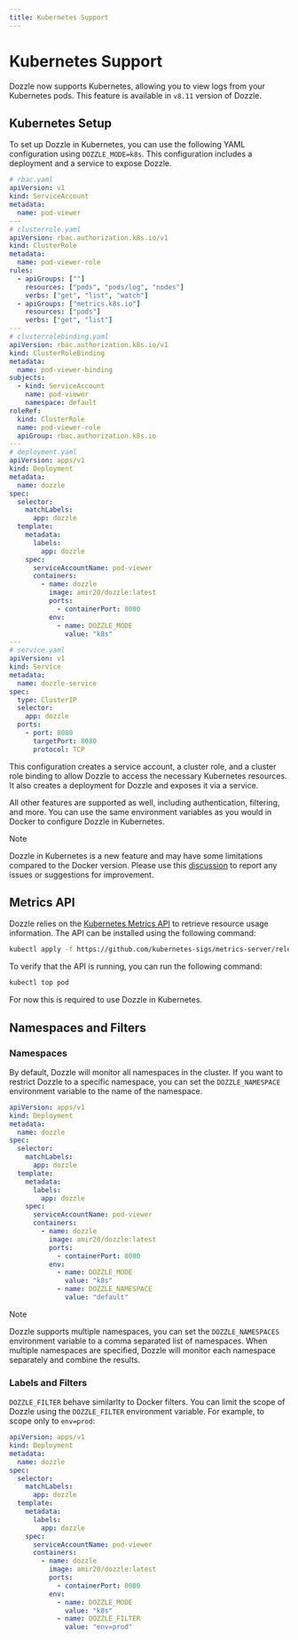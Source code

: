 ```yaml
---
title: Kubernetes Support
---
```


# Kubernetes Support <Badge type="warning" text="beta" /> <Badge type="tip" text="v8.11.x" />

Dozzle now supports Kubernetes, allowing you to view logs from your Kubernetes pods. This feature is available in `v8.11` version of Dozzle.

## Kubernetes Setup

To set up Dozzle in Kubernetes, you can use the following YAML configuration using `DOZZLE_MODE=k8s`. This configuration includes a deployment and a service to expose Dozzle.

```yaml
# rbac.yaml
apiVersion: v1
kind: ServiceAccount
metadata:
  name: pod-viewer
---
# clusterrole.yaml
apiVersion: rbac.authorization.k8s.io/v1
kind: ClusterRole
metadata:
  name: pod-viewer-role
rules:
  - apiGroups: [""]
    resources: ["pods", "pods/log", "nodes"]
    verbs: ["get", "list", "watch"]
  - apiGroups: ["metrics.k8s.io"]
    resources: ["pods"]
    verbs: ["get", "list"]
---
# clusterrolebinding.yaml
apiVersion: rbac.authorization.k8s.io/v1
kind: ClusterRoleBinding
metadata:
  name: pod-viewer-binding
subjects:
  - kind: ServiceAccount
    name: pod-viewer
    namespace: default
roleRef:
  kind: ClusterRole
  name: pod-viewer-role
  apiGroup: rbac.authorization.k8s.io
---
# deployment.yaml
apiVersion: apps/v1
kind: Deployment
metadata:
  name: dozzle
spec:
  selector:
    matchLabels:
      app: dozzle
  template:
    metadata:
      labels:
        app: dozzle
    spec:
      serviceAccountName: pod-viewer
      containers:
        - name: dozzle
          image: amir20/dozzle:latest
          ports:
            - containerPort: 8080
          env:
            - name: DOZZLE_MODE
              value: "k8s"
---
# service.yaml
apiVersion: v1
kind: Service
metadata:
  name: dozzle-service
spec:
  type: ClusterIP
  selector:
    app: dozzle
  ports:
    - port: 8080
      targetPort: 8080
      protocol: TCP
```

This configuration creates a service account, a cluster role, and a cluster role binding to allow Dozzle to access the necessary Kubernetes resources. It also creates a deployment for Dozzle and exposes it via a service.

All other features are supported as well, including authentication, filtering, and more. You can use the same environment variables as you would in Docker to configure Dozzle in Kubernetes.

> [!NOTE]
> Dozzle in Kubernetes is a new feature and may have some limitations compared to the Docker version. Please use this [discussion](https://github.com/amir20/dozzle/discussions/3614) to report any issues or suggestions for improvement.

## Metrics API

Dozzle relies on the [Kubernetes Metrics API](https://github.com/kubernetes-sigs/metrics-server) to retrieve resource usage information. The API can be installed using the following command:

```bash
kubectl apply -f https://github.com/kubernetes-sigs/metrics-server/releases/latest/download/components.yaml
```

To verify that the API is running, you can run the following command:

```bash
kubectl top pod
```

For now this is required to use Dozzle in Kubernetes.

## Namespaces and Filters

### Namespaces

By default, Dozzle will monitor all namespaces in the cluster. If you want to restrict Dozzle to a specific namespace, you can set the `DOZZLE_NAMESPACE` environment variable to the name of the namespace.

```yaml
apiVersion: apps/v1
kind: Deployment
metadata:
  name: dozzle
spec:
  selector:
    matchLabels:
      app: dozzle
  template:
    metadata:
      labels:
        app: dozzle
    spec:
      serviceAccountName: pod-viewer
      containers:
        - name: dozzle
          image: amir20/dozzle:latest
          ports:
            - containerPort: 8080
          env:
            - name: DOZZLE_MODE
              value: "k8s"
            - name: DOZZLE_NAMESPACE
              value: "default"
```

> [!NOTE]
> Dozzle supports multiple namespaces, you can set the `DOZZLE_NAMESPACES` environment variable to a comma separated list of namespaces. When multiple namespaces are specified, Dozzle will monitor each namespace separately and combine the results.

### Labels and Filters

`DOZZLE_FILTER` behave similarlty to Docker filters. You can limit the scope of Dozzle using the `DOZZLE_FILTER` environment variable. For example, to scope only to `env=prod`:

```yaml
apiVersion: apps/v1
kind: Deployment
metadata:
  name: dozzle
spec:
  selector:
    matchLabels:
      app: dozzle
  template:
    metadata:
      labels:
        app: dozzle
    spec:
      serviceAccountName: pod-viewer
      containers:
        - name: dozzle
          image: amir20/dozzle:latest
          ports:
            - containerPort: 8080
          env:
            - name: DOZZLE_MODE
              value: "k8s"
            - name: DOZZLE_FILTER
              value: "env=prod"
```
